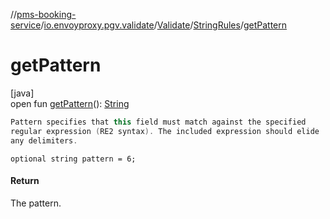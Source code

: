 //[pms-booking-service](../../../../index.md)/[io.envoyproxy.pgv.validate](../../index.md)/[Validate](../index.md)/[StringRules](index.md)/[getPattern](get-pattern.md)

# getPattern

[java]\
open fun [getPattern](get-pattern.md)(): [String](https://docs.oracle.com/en/java/javase/23/docs/api/java.base/java/lang/String.html)

```kotlin
Pattern specifies that this field must match against the specified
regular expression (RE2 syntax). The included expression should elide
any delimiters.

```
`optional string pattern = 6;`

#### Return

The pattern.